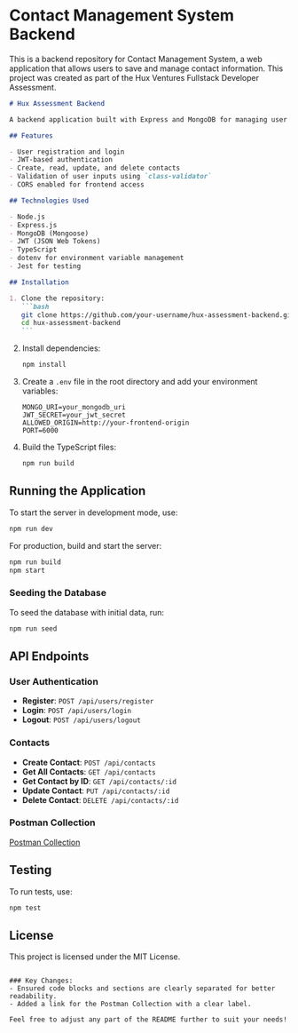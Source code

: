 
# Contact Management System Backend

This is a backend repository for Contact Management System, a web application that allows users to save and manage contact information. This project was created as part of the Hux Ventures Fullstack Developer Assessment.


````markdown
# Hux Assessment Backend

A backend application built with Express and MongoDB for managing user accounts and contacts. It provides user authentication and allows users to create, read, update, and delete their contacts.

## Features

- User registration and login
- JWT-based authentication
- Create, read, update, and delete contacts
- Validation of user inputs using `class-validator`
- CORS enabled for frontend access

## Technologies Used

- Node.js
- Express.js
- MongoDB (Mongoose)
- JWT (JSON Web Tokens)
- TypeScript
- dotenv for environment variable management
- Jest for testing

## Installation

1. Clone the repository:
   ```bash
   git clone https://github.com/your-username/hux-assessment-backend.git
   cd hux-assessment-backend
   ```
````

2. Install dependencies:

   ```bash
   npm install
   ```

3. Create a `.env` file in the root directory and add your environment variables:

   ```plaintext
   MONGO_URI=your_mongodb_uri
   JWT_SECRET=your_jwt_secret
   ALLOWED_ORIGIN=http://your-frontend-origin
   PORT=6000
   ```

4. Build the TypeScript files:
   ```bash
   npm run build
   ```

## Running the Application

To start the server in development mode, use:

```bash
npm run dev
```

For production, build and start the server:

```bash
npm run build
npm start
```

### Seeding the Database

To seed the database with initial data, run:

```bash
npm run seed
```

## API Endpoints

### User Authentication

- **Register**: `POST /api/users/register`
- **Login**: `POST /api/users/login`
- **Logout**: `POST /api/users/logout`

### Contacts

- **Create Contact**: `POST /api/contacts`
- **Get All Contacts**: `GET /api/contacts`
- **Get Contact by ID**: `GET /api/contacts/:id`
- **Update Contact**: `PUT /api/contacts/:id`
- **Delete Contact**: `DELETE /api/contacts/:id`

### Postman Collection

[Postman Collection](https://planetary-meteor-198252.postman.co/workspace/ac04b7de-1fa1-4b01-8806-c0b02fd809de/collection/11121571-bfda249c-af5e-4984-8ce7-6805344124ea?action=share&source=copy-link&creator=39241405)

## Testing

To run tests, use:

```bash
npm test
```

## License

This project is licensed under the MIT License.

```

### Key Changes:
- Ensured code blocks and sections are clearly separated for better readability.
- Added a link for the Postman Collection with a clear label.

Feel free to adjust any part of the README further to suit your needs!
```
